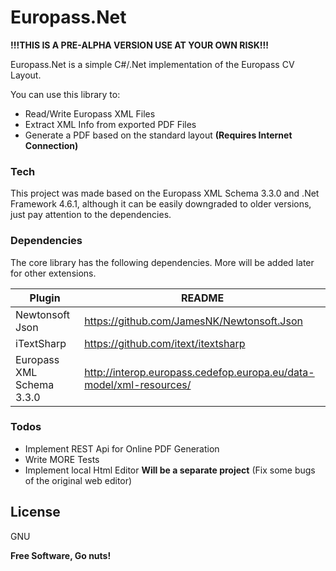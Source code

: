 # Europass.Net

**!!!THIS IS A PRE-ALPHA VERSION USE AT YOUR OWN RISK!!!**

Europass.Net is a simple C#/.Net implementation of the Europass CV Layout.

You can use this library to:
  - Read/Write Europass XML Files
  - Extract XML Info from exported PDF Files
  - Generate a PDF based on the standard layout **(Requires Internet Connection)**

### Tech

This project was made based on the Europass XML Schema 3.3.0 and .Net Framework 4.6.1, although it can be easily downgraded to older versions, just pay attention to the dependencies.

### Dependencies

The core library has the following dependencies. More will be added later for other extensions.

| Plugin | README |
| ------ | ------ |
| Newtonsoft Json | https://github.com/JamesNK/Newtonsoft.Json |
| iTextSharp | https://github.com/itext/itextsharp |
|Europass XML Schema 3.3.0 | http://interop.europass.cedefop.europa.eu/data-model/xml-resources/ |

### Todos

 - Implement REST Api for Online PDF Generation
 - Write MORE Tests
 - Implement local Html Editor **Will be a separate project** (Fix some bugs of the original web editor) 

License
----

GNU


**Free Software, Go nuts!**
